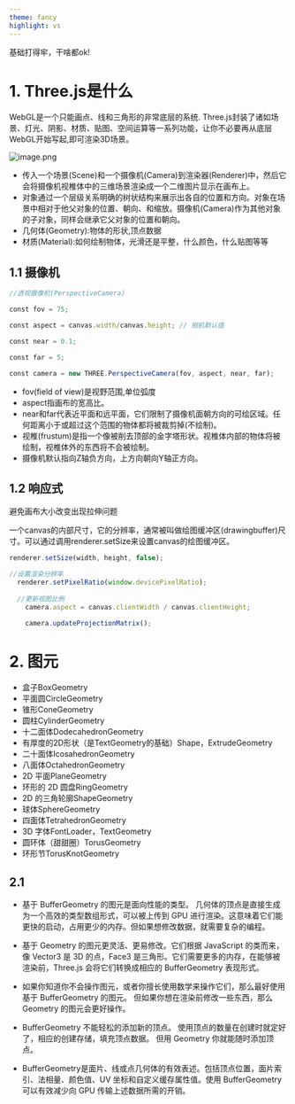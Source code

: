 ```yaml
---
theme: fancy
highlight: vs
---
```


基础打得牢，干啥都ok!

# 1. Three.js是什么

 WebGL是一个只能画点、线和三角形的非常底层的系统. Three.js封装了诸如场景、灯光、阴影、材质、贴图、空间运算等一系列功能，让你不必要再从底层WebGL开始写起,即可渲染3D场景。

![image.png](https://p9-juejin.byteimg.com/tos-cn-i-k3u1fbpfcp/6b420709bab14b5fbb326aea2fe75ced~tplv-k3u1fbpfcp-watermark.image?)

- 传入一个场景(Scene)和一个摄像机(Camera)到渲染器(Renderer)中，然后它会将摄像机视椎体中的三维场景渲染成一个二维图片显示在画布上。
- 对象通过一个层级关系明确的树状结构来展示出各自的位置和方向。对象在场景中相对于他父对象的位置、朝向、和缩放。摄像机(Camera)作为其他对象的子对象，同样会继承它父对象的位置和朝向。
- 几何体(Geometry):物体的形状,顶点数据
- 材质(Material):如何绘制物体，光滑还是平整，什么颜色，什么贴图等等

## 1.1 摄像机

```js
//透视摄像机(PerspectiveCamera)

const fov = 75;

const aspect = canvas.width/canvas.height; // 相机默认值

const near = 0.1;

const far = 5;

const camera = new THREE.PerspectiveCamera(fov, aspect, near, far); 
```

- fov(field of view)是视野范围,单位弧度
- aspect指画布的宽高比。
- near和far代表近平面和远平面，它们限制了摄像机面朝方向的可绘区域。任何距离小于或超过这个范围的物体都将被裁剪掉(不绘制)。
- 视椎(frustum)是指一个像被削去顶部的金字塔形状。视椎体内部的物体将被绘制，视椎体外的东西将不会被绘制。
- 摄像机默认指向Z轴负方向，上方向朝向Y轴正方向。

## 1.2 响应式

避免画布大小改变出现拉伸问题

一个canvas的内部尺寸，它的分辨率，通常被叫做绘图缓冲区(drawingbuffer)尺寸。可以通过调用renderer.setSize来设置canvas的绘图缓冲区。

```js
renderer.setSize(width, height, false);

//设置渲染分辨率
  renderer.setPixelRatio(window.devicePixelRatio);
  
  //更新视图比例
    camera.aspect = canvas.clientWidth / canvas.clientHeight;

    camera.updateProjectionMatrix();
```

# 2. 图元

- 盒子BoxGeometry
- 平面圆CircleGeometry
- 锥形ConeGeometry
- 圆柱CylinderGeometry
- 十二面体DodecahedronGeometry
- 有厚度的2D形状（是TextGeometry的基础）Shape，ExtrudeGeometry
- 二十面体IcosahedronGeometry
- 八面体OctahedronGeometry
- 2D 平面PlaneGeometry
- 环形的 2D 圆盘RingGeometry
- 2D 的三角轮廓ShapeGeometry
- 球体SphereGeometry
- 四面体TetrahedronGeometry
- 3D 字体FontLoader，TextGeometry
- 圆环体（甜甜圈）TorusGeometry
- 环形节TorusKnotGeometry

## 2.1

- 基于 BufferGeometry 的图元是面向性能的类型。 几何体的顶点是直接生成为一个高效的类型数组形式，可以被上传到 GPU 进行渲染。这意味着它们能更快的启动，占用更少的内存。但如果想修改数据，就需要复杂的编程。

- 基于 Geometry 的图元更灵活、更易修改。它们根据 JavaScript 的类而来，像 Vector3 是 3D 的点，Face3 是三角形。它们需要更多的内存，在能够被渲染前，Three.js 会将它们转换成相应的 BufferGeometry 表现形式。

- 如果你知道你不会操作图元，或者你擅长使用数学来操作它们，那么最好使用基于 BufferGeometry 的图元。 但如果你想在渲染前修改一些东西，那么 Geometry 的图元会更好操作。

- BufferGeometry 不能轻松的添加新的顶点。 使用顶点的数量在创建时就定好了，相应的创建存储，填充顶点数据。 但用 Geometry 你就能随时添加顶点。

- BufferGeometry是面片、线或点几何体的有效表述。包括顶点位置，面片索引、法相量、颜色值、UV 坐标和自定义缓存属性值。使用 BufferGeometry 可以有效减少向 GPU 传输上述数据所需的开销。
